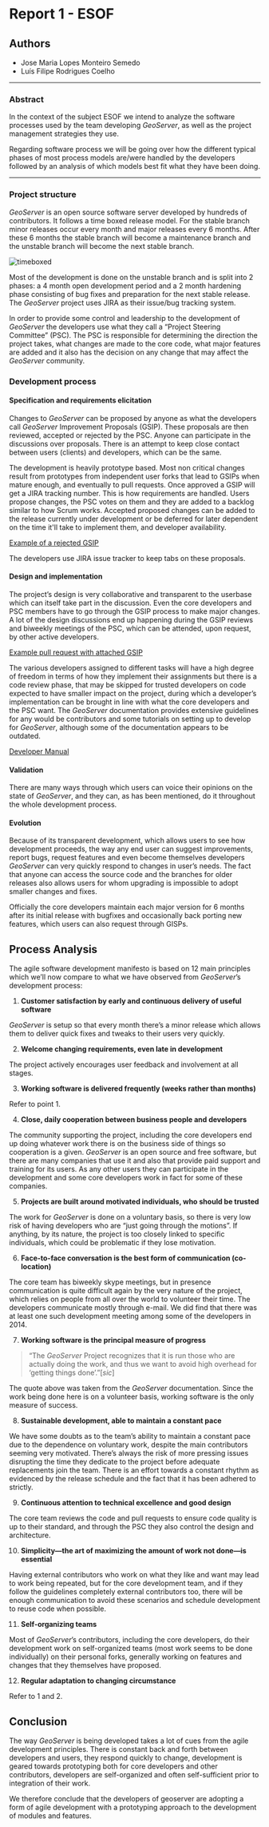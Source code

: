 # Report 1 - ESOF

## Authors

* Jose Maria Lopes Monteiro Semedo
* Luís Filipe Rodrigues Coelho

---
### Abstract
In the context of the subject ESOF we intend to analyze the software processes used by the team developing *GeoServer*, as well as the project management strategies they use.

Regarding software process we will be going over how the different typical phases of most process models are/were handled by the developers followed by an analysis of which models best fit what they have been doing.

---

### Project structure

*GeoServer* is an open source software server developed by hundreds of contributors. It follows a time boxed release model. For the stable branch minor releases occur every month and major releases every 6 months. After these 6 months the stable branch will become a maintenance branch and the unstable branch will become the next stable branch.

![timeboxed](http://docs.geoserver.org/latest/en/developer/_images/timeboxed.png "Release schedule example")

Most of the development is done on the unstable branch and is split into 2 phases: a 4 month open development period and a 2 month hardening phase consisting of bug fixes and preparation for the next stable release.
The *GeoServer* project uses JIRA as their issue/bug tracking system.

In order to provide some control and leadership to the development of *GeoServer* the developers use what they call a “Project Steering Committee” (PSC). The PSC is responsible for determining the direction the project takes, what changes are made to the core code, what major features are added and it also has the decision on any change that may affect the *GeoServer* community.

### Development process

#### Specification and requirements elicitation

Changes to *GeoServer* can be proposed by anyone as what the developers call *GeoServer* Improvement Proposals (GSIP). These proposals are then reviewed, accepted or rejected by the PSC. Anyone can participate in the discussions over proposals. There is an attempt to keep close contact between users (clients) and developers, which can be the same.

The development is heavily prototype based. Most non critical changes result from prototypes from independent user forks that lead to GSIPs when mature enough, and eventually to pull requests. Once approved a GSIP will get a JIRA tracking number. This is how requirements are handled. Users propose changes, the PSC votes on them and they are added to a backlog similar to how Scrum works. Accepted proposed changes can be added to the release currently under development or be deferred for later dependent on the time it'll take to implement them, and developer availability.


[Example of a rejected GSIP](https://github.com/geoserver/geoserver/wiki/GSIP-125---Layer-with-Service-Security)

The developers use JIRA issue tracker to keep tabs on these proposals.

#### Design and implementation

The project’s design is very collaborative and transparent to the userbase which can itself take part in the discussion. Even the core developers and PSC members have to go through the GSIP process to make major changes.
A lot of the design discussions end up happening during the GSIP reviews and biweekly meetings of the PSC, which can be attended, upon request, by other active developers.


[Example pull request with attached GSIP](https://github.com/geoserver/geoserver/pull/1182)

The various developers assigned to different tasks will have a high degree of freedom in terms of how they implement their assignments but there is a code review phase, that may be skipped for trusted developers on code expected to have smaller impact on the project, during which a developer’s implementation can be brought in line with what the core developers and the PSC want. The *GeoServer* documentation provides extensive guidelines for any would be contributors and some tutorials on setting up to develop for *GeoServer*, although some of the documentation appears to be outdated.

[Developer Manual](http://docs.geoserver.org/latest/en/developer/)

#### Validation
There are many ways through which users can voice their opinions on the state of *GeoServer*, and they can, as has been mentioned, do it throughout the whole development process.

#### Evolution
Because of its transparent development, which allows users to see how development proceeds, the way any end user can suggest improvements, report bugs, request features and even become themselves developers *GeoServer* can very quickly respond to changes in user’s needs. The fact that anyone can access the source code and the branches for older releases also allows users for whom upgrading is impossible to adopt smaller changes and fixes.

Officially the core developers maintain each major version for 6 months after its initial release with bugfixes and occasionally back porting new features, which users can also request through GISPs.



## Process Analysis

The agile software development manifesto is based on 12 main principles which we’ll now compare to what we have observed from *GeoServer*’s development process:

1. **Customer satisfaction by early and continuous delivery of useful software**

 *GeoServer* is setup so that every month there’s a minor release which allows them to deliver quick fixes and tweaks to their users very quickly.

2. **Welcome changing requirements, even late in development**

 The project actively encourages user feedback and involvement at all stages.

3. **Working software is delivered frequently (weeks rather than months)**

 Refer to point 1.

4. **Close, daily cooperation between business people and developers**

 The community supporting the project, including the core developers end up doing whatever work there is on the business side of things so cooperation is a given. *GeoServer* is an open source and free software, but there are many companies that use it and also that provide paid support and training for its users. As any other users they can participate in the development and some core developers work in fact for some of these companies.

5. **Projects are built around motivated individuals, who should be trusted**

 The work for *GeoServer* is done on a voluntary basis, so there is very low risk of having developers who are “just going through the motions”. If anything, by its nature, the project is too closely linked to specific individuals, which could be problematic if they lose motivation.

6. **Face-to-face conversation is the best form of communication (co-location)**

 The core team has biweekly skype meetings, but in presence communication is quite difficult again by the very nature of the project, which relies on people from all over the world to volunteer their time. The developers communicate mostly through e-mail. We did find that there was at least one such development meeting among some of the developers in 2014.

7. **Working software is the principal measure of progress**

 >“The *GeoServer* Project recognizes that it is run those who are actually doing the work, and thus we want to avoid high overhead for ‘getting things done’.”[*sic*]

  The quote above was taken from the *GeoServer* documentation. Since the work being done here is on a volunteer basis, working software is the only measure of success.

8. **Sustainable development, able to maintain a constant pace**

 We have some doubts as to the team’s ability to maintain a constant pace due to the dependence on voluntary work, despite the main contributors seeming very motivated. There’s always the risk of more pressing issues disrupting the time they dedicate to the project before adequate replacements join the team. There is an effort towards a constant rhythm as evidenced by the release schedule and the fact that it has been adhered to strictly.

9. **Continuous attention to technical excellence and good design**

 The core team reviews the code and pull requests to ensure code quality is up to their standard, and through the PSC they also control the design and architecture.

10. **Simplicity—the art of maximizing the amount of work not done—is essential**

 Having external contributors who work on what they like and want may lead to work being repeated, but for the core development team, and if they follow the guidelines completely external contributors too, there will be enough communication to avoid these scenarios and schedule development to reuse code when possible.

11. **Self-organizing teams**

 Most of *GeoServer*’s contributors, including the core developers, do their development work on self-organized teams (most work seems to be done individually) on their personal forks, generally working on features and changes that they themselves have proposed.

12. **Regular adaptation to changing circumstance**

 Refer to 1 and 2.

## Conclusion

The way *GeoServer* is being developed takes a lot of cues from the agile development principles. There is constant back and forth between developers and users, they respond quickly to change, development is geared towards prototyping both for core developers and other contributors, developers are self-organized and often self-sufficient prior to integration of their work.

We therefore conclude that the developers of geoserver are adopting a form of agile development with a prototyping approach to the development of modules and features.
